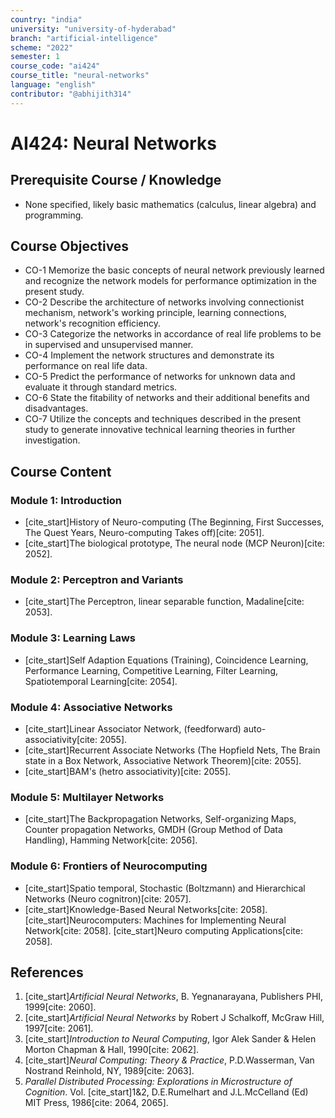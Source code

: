 ```yaml
---
country: "india"
university: "university-of-hyderabad"
branch: "artificial-intelligence"
scheme: "2022"
semester: 1
course_code: "ai424"
course_title: "neural-networks"
language: "english"
contributor: "@abhijith314"
---
```


# AI424: Neural Networks

## Prerequisite Course / Knowledge
* None specified, likely basic mathematics (calculus, linear algebra) and programming.

## Course Objectives
* CO-1 Memorize the basic concepts of neural network previously learned and recognize the network models for performance optimization in the present study.
* CO-2 Describe the architecture of networks involving connectionist mechanism, network's working principle, learning connections, network's recognition efficiency.
* CO-3 Categorize the networks in accordance of real life problems to be in supervised and unsupervised manner.
* CO-4 Implement the network structures and demonstrate its performance on real life data.
* CO-5 Predict the performance of networks for unknown data and evaluate it through standard metrics.
* CO-6 State the fitability of networks and their additional benefits and disadvantages.
* CO-7 Utilize the concepts and techniques described in the present study to generate innovative technical learning theories in further investigation.

## Course Content

### Module 1: Introduction
* [cite_start]History of Neuro-computing (The Beginning, First Successes, The Quest Years, Neuro-computing Takes off)[cite: 2051].
* [cite_start]The biological prototype, The neural node (MCP Neuron)[cite: 2052].

### Module 2: Perceptron and Variants
* [cite_start]The Perceptron, linear separable function, Madaline[cite: 2053].

### Module 3: Learning Laws
* [cite_start]Self Adaption Equations (Training), Coincidence Learning, Performance Learning, Competitive Learning, Filter Learning, Spatiotemporal Learning[cite: 2054].

### Module 4: Associative Networks
* [cite_start]Linear Associator Network, (feedforward) auto-associativity[cite: 2055].
* [cite_start]Recurrent Associate Networks (The Hopfield Nets, The Brain state in a Box Network, Associative Network Theorem)[cite: 2055].
* [cite_start]BAM's (hetro associativity)[cite: 2055].

### Module 5: Multilayer Networks
* [cite_start]The Backpropagation Networks, Self-organizing Maps, Counter propagation Networks, GMDH (Group Method of Data Handling), Hamming Network[cite: 2056].

### Module 6: Frontiers of Neurocomputing
* [cite_start]Spatio temporal, Stochastic (Boltzmann) and Hierarchical Networks (Neuro cognitron)[cite: 2057].
* [cite_start]Knowledge-Based Neural Networks[cite: 2058]. [cite_start]Neurocomputers: Machines for Implementing Neural Network[cite: 2058]. [cite_start]Neuro computing Applications[cite: 2058].

## References
1.  [cite_start]*Artificial Neural Networks*, B. Yegnanarayana, Publishers PHI, 1999[cite: 2060].
2.  [cite_start]*Artificial Neural Networks* by Robert J Schalkoff, McGraw Hill, 1997[cite: 2061].
3.  [cite_start]*Introduction to Neural Computing*, Igor Alek Sander & Helen Morton Chapman & Hall, 1990[cite: 2062].
4.  [cite_start]*Neural Computing: Theory & Practice*, P.D.Wasserman, Van Nostrand Reinhold, NY, 1989[cite: 2063].
5.  *Parallel Distributed Processing: Explorations in Microstructure of Cognition*. Vol. [cite_start]1&2, D.E.Rumelhart and J.L.McCelland (Ed) MIT Press, 1986[cite: 2064, 2065].